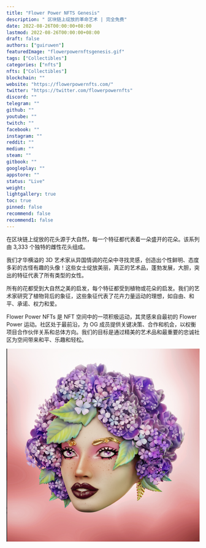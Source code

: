 ```yaml
---
title: "Flower Power NFTS Genesis"
description: " 区块链上绽放的革命艺术 | 完全免费"
date: 2022-08-26T00:00:00+08:00
lastmod: 2022-08-26T00:00:00+08:00
draft: false
authors: ["guiruwen"]
featuredImage: "flowerpowernftsgenesis.gif"
tags: ["Collectibles"]
categories: ["nfts"]
nfts: ["Collectibles"]
blockchain: ""
website: "https://flowerpowernfts.com/"
twitter: "https://twitter.com/flowerpowernfts"
discord: ""
telegram: ""
github: ""
youtube: ""
twitch: ""
facebook: ""
instagram: ""
reddit: ""
medium: ""
steam: ""
gitbook: ""
googleplay: ""
appstore: ""
status: "Live"
weight: 
lightgallery: true
toc: true
pinned: false
recommend: false
recommend1: false
---
```

在区块链上绽放的花头源于大自然，每一个特征都代表着一朵盛开的花朵。该系列由 3,333 个独特的雌性花头组成。

我们才华横溢的 3D 艺术家从异国情调的花朵中寻找灵感，创造出个性鲜明、态度多彩的古怪有趣的头像！这些女士绽放美丽，真正的艺术品，蓬勃发展，大胆，突出的特征代表了所有类型的女性。

所有的花都受到大自然之美的启发，每个特征都受到植物或花朵的启发。我们的艺术家研究了植物背后的象征，这些象征代表了花卉力量运动的理想，如自由、和平、承诺、权力和爱。



Flower Power NFTs 是 NFT 空间中的一项积极运动，其灵感来自最初的 Flower Power 运动。社区处于最前沿，为 OG 成员提供关键决策、合作和机会，以权衡项目合作伙伴关系和总体方向。我们的目标是通过精美的艺术品和最重要的忠诚社区为空间带来和平、乐趣和轻松。

![nft](02.png)
